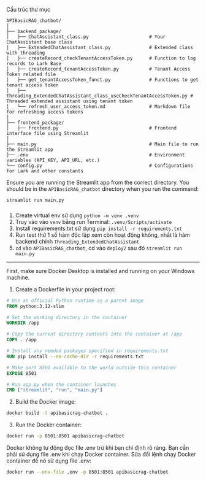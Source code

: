 Cấu trúc thư mục

```
APIBasicRAG_chatbot/
│
├── backend_package/
│   ├── ChatAssistant_class.py                      # Your ChatAssistant base class
│   ├── ExtendedChatAssistant_class.py              # Extended class with threading
│   ├── createRecord_checkTenantAccessToken.py      # Function to log records to Lark Base
│   ├── createRecord_tenantAccessToken.py           # Tenant Access Token related file
│   ├── get_tenantAccessToken_funct.py              # Functions to get tenant access token
│   ├── Threading_ExtendedChatAssistant_class_useCheckTenantAccessToken.py # Threaded extended assistant using tenant token
│   └── refresh_user_access_token.md                # Markdown file for refreshing access tokens
│
├── frontend_package/
│   ├── frontend.py                                 # Frontend interface file using Streamlit
│
├── main.py                                         # Main file to run the Streamlit app
├── .env                                            # Environment variables (API_KEY, API_URL, etc.)
└── config.py                                       # Configurations for Lark and other constants
```

Ensure you are running the Streamlit app from the correct directory. You should be in the `APIBasicRAG_chatbot` directory when you run the command:

```bash
streamlit run main.py
```

###
1. Create virtual env sử dụng `python -m venv .venv`
2. Truy vào vào `venv` bằng run Terminal: `.venv/Scripts/activate`
3. Install requirements.txt sử dụng `pip install -r requirements.txt`
4. Run test thử 1 số hàm độc lập xem còn hoạt động không, nhất là hàm backend chính `Threading_ExtendedChatAssistant`
5. `cd` vào `APIBasicRAG_chatbot`, cd vào `deploy2` sau đó `streamlit run main.py`

------------------------------
First, make sure Docker Desktop is installed and running on your Windows machine.

1. Create a Dockerfile in your project root:

```dockerfile
# Use an official Python runtime as a parent image
FROM python:3.12-slim

# Set the working directory in the container
WORKDIR /app

# Copy the current directory contents into the container at /app
COPY . /app

# Install any needed packages specified in requirements.txt
RUN pip install --no-cache-dir -r requirements.txt

# Make port 8501 available to the world outside this container
EXPOSE 8501

# Run app.py when the container launches
CMD ["streamlit", "run", "main.py"]
```

2. Build the Docker image:

```bash
docker build -t apibasicrag-chatbot .
```

3. Run the Docker container:

```bash
docker run -p 8501:8501 apibasicrag-chatbot
```

Docker không tự động đọc file .env trừ khi bạn chỉ định rõ ràng. Bạn cần phải sử dụng file .env khi chạy Docker container. Sửa đổi lệnh chạy Docker container để nó sử dụng file .env:
```bash
docker run --env-file .env -p 8501:8501 apibasicrag-chatbot
```
